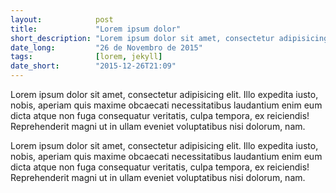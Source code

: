 ```yaml
---
layout:            post
title:             "Lorem ipsum dolor"
short_description: "Lorem ipsum dolor sit amet, consectetur adipisicing elit. Illo expedita iusto, nobis, aperiam quis maxime obcaecati necessitatibus laudantium enim"
date_long:         "26 de Novembro de 2015"
tags:              [lorem, jekyll]
date_short:        "2015-12-26T21:09"
---
```

Lorem ipsum dolor sit amet, consectetur adipisicing elit. Illo expedita iusto, nobis, aperiam quis maxime obcaecati necessitatibus laudantium enim eum dicta atque non fuga consequatur veritatis, culpa tempora, ex reiciendis! Reprehenderit magni ut in ullam eveniet voluptatibus nisi dolorum, nam.

Lorem ipsum dolor sit amet, consectetur adipisicing elit. Illo expedita iusto, nobis, aperiam quis maxime obcaecati necessitatibus laudantium enim eum dicta atque non fuga consequatur veritatis, culpa tempora, ex reiciendis! Reprehenderit magni ut in ullam eveniet voluptatibus nisi dolorum, nam.